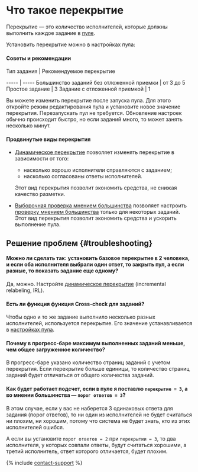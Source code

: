 # Что такое перекрытие

Перекрытие — это количество исполнителей, которые должны выполнить каждое задание в [пуле](../../glossary.md#pool-ru).

Установить перекрытие можно в настройках пула:

#### Советы и рекомендации


Тип задания
 |
Рекомендуемое перекрытие

----- | -----
Большинство заданий без отложенной приемки | от 3 до 5
Простое задание | 3
Задание с отложенной приемкой | 1


Вы можете изменить перекрытие после запуска пула. Для этого откройте режим редактирования пула и установите новое значение перекрытия. Перезапускать пул не требуется. Обновление настроек обычно происходит быстро, но если заданий много, то может занять несколько минут.

#### Продвинутые виды перекрытия

- [Динамическое перекрытие](dynamic-overlap.md) позволяет изменять перекрытие в зависимости от того:
    - насколько хорошо исполнители справляются с заданием;
    - насколько согласованы ответы исполнителей.

    Этот вид перекрытия позволит экономить средства, не снижая качество разметки.

- [Выборочная проверка мнением большинства](selective-mvote.md) позволяет настроить [проверку мнением большинства](mvote.md) только для некоторых заданий.
    Этот вид перекрытия позволит экономить средства и ускорить выполнение пула.

## Решение проблем {#troubleshooting}

#### Можно ли сделать так: установить базовое перекрытие в 2 человека, и если оба исполнителя выбрали один ответ, то закрыть пул, а если разные, то показать задание еще одному?

Да, можно. Настройте [динамическое перекрытие](dynamic-overlap.md) (incremental relabeling, IRL).

#### Есть ли функция функция Cross-check для заданий?

Чтобы одно и то же задание выполнило несколько разных исполнителей, используется перекрытие. Его значение устанавливается в [настройках пула](pool-edit.md).

#### Почему в прогресс-баре максимум выполненных заданий меньше, чем общее загруженное количество?

В прогресс-баре указано количество страниц заданий с учетом перекрытия. Если перекрытие больше единицы, то количество страниц заданий будет отличаться от общего количества заданий.

#### Как будет работает подсчет, если в пуле я поставлю `перекрытие = 3`, а во мнении большинства — `порог ответов = 3`?

В этом случае, если у вас не наберется 3 одинаковых ответа для задания (порог ответов), то ни один из исполнителей не будет считаться ни плохим, ни хорошим, потому что система не будет знать, кто из этих исполнителей ошибся.

А если вы установите `порог ответов = 2` при `перекрытии = 3`, то два исполнителя, у которых совпали ответы, будут считаться хорошими, а третий исполнитель, ответ которого отличается, будет плохим.

{% include [contact-support](../_includes/contact-support-help.md) %}